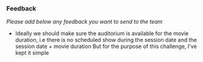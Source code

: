 ### Feedback

*Please add below any feedback you want to send to the team*

- Ideally we should make sure the auditorium is available for the movie duration,
i.e there is no scheduled show during the session date and the session date + movie duration
But for the purpose of this challenge, I've kept it simple        
